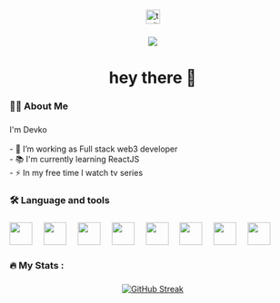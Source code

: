 ###

<div align="center">
  <img src="https://img.shields.io/static/v1?message=Twitter&logo=twitter&label=&color=1DA1F2&logoColor=white&labelColor=&style=for-the-badge" height="25" alt="twitter logo"  />
</div>

###

<div align="center">
  <img src="https://visitor-badge.laobi.icu/badge?page_id=DevkoDev.DevkoDev"  />
</div>

###

<h1 align="center">hey there 👋</h1>

###

<h3 align="left">👩‍💻  About Me</h3>

###

<p align="left">I'm Devko<br><br>- 🔭 I’m working as Full stack web3 developer<br>- 📚 I'm currently learning ReactJS<br>- ⚡ In my free time I watch tv series</p>

###

<h3 align="left">🛠 Language and tools</h3>

###

<div align="left">
  <img src="https://cdn.jsdelivr.net/gh/devicons/devicon@latest/icons/nodejs/nodejs-original-wordmark.svg" height="40" />
  <img width="12" />

<img src="https://cdn.jsdelivr.net/gh/devicons/devicon@latest/icons/react/react-original-wordmark.svg" height="40" />
<img width="12" />
<img src="https://cdn.jsdelivr.net/gh/devicons/devicon@latest/icons/express/express-original-wordmark.svg" height="40"/>
<img width="12" />  
<img src="https://cdn.jsdelivr.net/gh/devicons/devicon@latest/icons/css3/css3-original.svg" height="40" />
<img width="12" />  
<img src="https://cdn.jsdelivr.net/gh/devicons/devicon@latest/icons/html5/html5-original.svg" height="40"/>
<img width="12" />  
<img src="https://cdn.jsdelivr.net/gh/devicons/devicon@latest/icons/javascript/javascript-original.svg" height="40" />
<img width="12" />
<img src="https://cdn.jsdelivr.net/gh/devicons/devicon@latest/icons/json/json-original.svg" height="40" />
<img width="12" />
<img src="https://cdn.jsdelivr.net/gh/devicons/devicon@latest/icons/typescript/typescript-original.svg" height="40"/>

</div>

###

<h3 align="left">🔥   My Stats :</h3>

###

<div align="center">
<a href="https://git.io/streak-stats"><img src="https://streak-stats.demolab.com?user=DevkoDev&theme=dark" alt="GitHub Streak" /></a>
</div>

###
